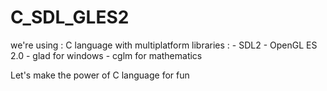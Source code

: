 # C_SDL_GLES2

we're using : 
    C language
with multiplatform libraries :
    - SDL2
    - OpenGL ES 2.0
    - glad for windows
    - cglm for mathematics

Let's make the power of C language for fun

